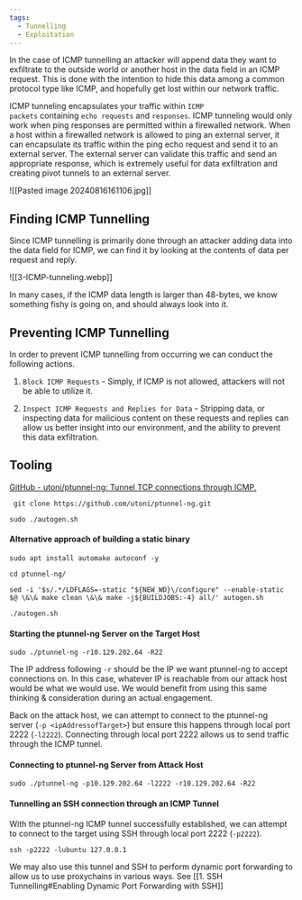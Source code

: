 ```yaml
---
tags:
  - Tunnelling
  - Exploitation
---
```


In the case of ICMP tunnelling an attacker will append data they want to exfiltrate to the outside world or another host in the data field in an ICMP request. This is done with the intention to hide this data among a common protocol type like ICMP, and hopefully get lost within our network traffic.

ICMP tunneling encapsulates your traffic within `ICMP packets` containing `echo requests` and `responses`. ICMP tunneling would only work when ping responses are permitted within a firewalled network. When a host within a firewalled network is allowed to ping an external server, it can encapsulate its traffic within the ping echo request and send it to an external server. The external server can validate this traffic and send an appropriate response, which is extremely useful for data exfiltration and creating pivot tunnels to an external server.

![[Pasted image 20240816161106.jpg]]

## Finding ICMP Tunnelling

Since ICMP tunnelling is primarily done through an attacker adding data into the data field for ICMP, we can find it by looking at the contents of data per request and reply.

![[3-ICMP-tunneling.webp]]

In many cases, if the ICMP data length is larger than 48-bytes, we know something fishy is going on, and should always look into it.

## Preventing ICMP Tunnelling

In order to prevent ICMP tunnelling from occurring we can conduct the following actions.

1. `Block ICMP Requests` - Simply, if ICMP is not allowed, attackers will not be able to utilize it.
    
2. `Inspect ICMP Requests and Replies for Data` - Stripping data, or inspecting data for malicious content on these requests and replies can allow us better insight into our environment, and the ability to prevent this data exfiltration.


## Tooling

[GitHub - utoni/ptunnel-ng: Tunnel TCP connections through ICMP.](https://github.com/utoni/ptunnel-ng)

```shell-session
 git clone https://github.com/utoni/ptunnel-ng.git
```

```shell-session
sudo ./autogen.sh 
```

#### Alternative approach of building a static binary

```shell-session
sudo apt install automake autoconf -y
```

```
cd ptunnel-ng/
```

```
sed -i '$s/.*/LDFLAGS=-static "${NEW_WD}\/configure" --enable-static $@ \&\& make clean \&\& make -j${BUILDJOBS:-4} all/' autogen.sh
```

```
./autogen.sh
```

#### Starting the ptunnel-ng Server on the Target Host

```shell-session
sudo ./ptunnel-ng -r10.129.202.64 -R22
```

The IP address following `-r` should be the IP we want ptunnel-ng to accept connections on. In this case, whatever IP is reachable from our attack host would be what we would use. We would benefit from using this same thinking & consideration during an actual engagement.

Back on the attack host, we can attempt to connect to the ptunnel-ng server (`-p <ipAddressofTarget>`) but ensure this happens through local port 2222 (`-l2222`). Connecting through local port 2222 allows us to send traffic through the ICMP tunnel.

#### Connecting to ptunnel-ng Server from Attack Host

```shell-session
sudo ./ptunnel-ng -p10.129.202.64 -l2222 -r10.129.202.64 -R22
```

#### Tunnelling an SSH connection through an ICMP Tunnel

With the ptunnel-ng ICMP tunnel successfully established, we can attempt to connect to the target using SSH through local port 2222 (`-p2222`).

```shell-session
ssh -p2222 -lubuntu 127.0.0.1
```

We may also use this tunnel and SSH to perform dynamic port forwarding to allow us to use proxychains in various ways. See [[1. SSH Tunnelling#Enabling Dynamic Port Forwarding with SSH]]







